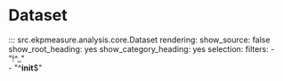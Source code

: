 # Dataset

::: src.ekpmeasure.analysis.core.Dataset
    rendering:
        show_source: false
        show_root_heading: yes
        show_category_heading: yes
    selection:
        filters:
        	- "!^_"  
            - "^__init__$" 
